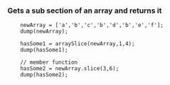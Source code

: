 ### Gets a sub section of an array and returns it

```luceescript+trycf
	newArray = ['a','b','c','b','d','b','e','f'];
	dump(newArray);

	hasSome1 = arraySlice(newArray,1,4);
	dump(hasSome1);

    // member function
	hasSome2 = newArray.slice(3,6);
	dump(hasSome2);
```
